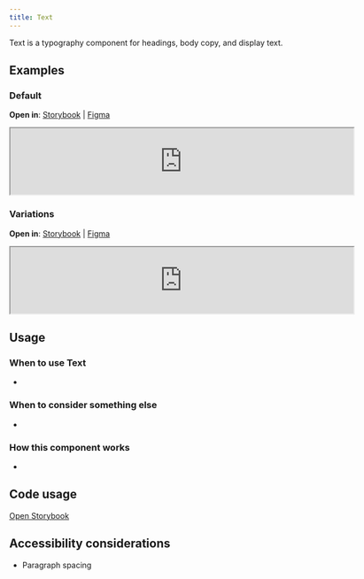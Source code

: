 ```yaml
---
title: Text
---
```


Text is a typography component for headings, body copy, and display text.

## Examples

### Default
**Open in**: [Storybook](https://department-of-veterans-affairs.github.io/va-mobile-library/?path=/docs/snackbar--default)  |   [Figma](https://www.figma.com/design/Zzt8z60hCtdEzXx2GFWghH/%F0%9F%93%90-Component-Library---Design-System---VA-Mobile?node-id=263-702&t=1BgtKDvOeoxfzmzR-4)
<iframe width="620" height="120" title="Image of component in Storybook" src="https://department-of-veterans-affairs.github.io/va-mobile-library/?path=/story/snackbar--default&full=1&shortcuts=false&singleStory=true" allowfullscreen></iframe>

### Variations
**Open in**: [Storybook](https://department-of-veterans-affairs.github.io/va-mobile-library/?path=/docs/snackbar--with-action)  |   [Figma](https://www.figma.com/design/Zzt8z60hCtdEzXx2GFWghH/%F0%9F%93%90-Component-Library---Design-System---VA-Mobile?node-id=263-702&t=1BgtKDvOeoxfzmzR-4)
<iframe width="620" height="120" title="Image of component in Storybook" src="https://department-of-veterans-affairs.github.io/va-mobile-library/?path=/story/snackbar--with-action&full=1&shortcuts=false&singleStory=true" allowfullscreen></iframe>

## Usage

### When to use Text
- 

### When to consider something else
- 

### How this component works
- 

## Code usage
[Open Storybook](https://department-of-veterans-affairs.github.io/va-mobile-library/?path=/docs/text--docs)

## Accessibility considerations
- Paragraph spacing